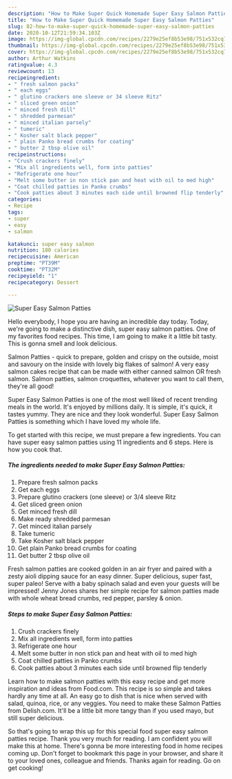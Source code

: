 ```yaml
---
description: "How to Make Super Quick Homemade Super Easy Salmon Patties"
title: "How to Make Super Quick Homemade Super Easy Salmon Patties"
slug: 82-how-to-make-super-quick-homemade-super-easy-salmon-patties
date: 2020-10-12T21:59:34.103Z
image: https://img-global.cpcdn.com/recipes/2279e25ef8b53e98/751x532cq70/super-easy-salmon-patties-recipe-main-photo.jpg
thumbnail: https://img-global.cpcdn.com/recipes/2279e25ef8b53e98/751x532cq70/super-easy-salmon-patties-recipe-main-photo.jpg
cover: https://img-global.cpcdn.com/recipes/2279e25ef8b53e98/751x532cq70/super-easy-salmon-patties-recipe-main-photo.jpg
author: Arthur Watkins
ratingvalue: 4.3
reviewcount: 13
recipeingredient:
- " fresh salmon packs"
- " each eggs"
- " glutino crackers one sleeve or 34 sleeve Ritz"
- " sliced green onion"
- " minced fresh dill"
- " shredded parmesan"
- " minced italian parsely"
- " tumeric"
- " Kosher salt black pepper"
- " plain Panko bread crumbs for coating"
- " butter 2 tbsp olive oil"
recipeinstructions:
- "Crush crackers finely"
- "Mix all ingredients well, form into patties"
- "Refrigerate one hour"
- "Melt some butter in non stick pan and heat with oil to med high"
- "Coat chilled patties in Panko crumbs"
- "Cook patties about 3 minutes each side until browned flip tenderly"
categories:
- Recipe
tags:
- super
- easy
- salmon

katakunci: super easy salmon 
nutrition: 180 calories
recipecuisine: American
preptime: "PT39M"
cooktime: "PT32M"
recipeyield: "1"
recipecategory: Dessert

---
```



![Super Easy Salmon Patties](https://img-global.cpcdn.com/recipes/2279e25ef8b53e98/751x532cq70/super-easy-salmon-patties-recipe-main-photo.jpg)

Hello everybody, I hope you are having an incredible day today. Today, we're going to make a distinctive dish, super easy salmon patties. One of my favorites food recipes. This time, I am going to make it a little bit tasty. This is gonna smell and look delicious.

Salmon Patties - quick to prepare, golden and crispy on the outside, moist and savoury on the inside with lovely big flakes of salmon! A very easy salmon cakes recipe that can be made with either canned salmon OR fresh salmon. Salmon patties, salmon croquettes, whatever you want to call them, they&#39;re all good!

Super Easy Salmon Patties is one of the most well liked of recent trending meals in the world. It's enjoyed by millions daily. It is simple, it's quick, it tastes yummy. They are nice and they look wonderful. Super Easy Salmon Patties is something which I have loved my whole life.


To get started with this recipe, we must prepare a few ingredients. You can have super easy salmon patties using 11 ingredients and 6 steps. Here is how you cook that.

<!--inarticleads1-->

##### The ingredients needed to make Super Easy Salmon Patties:

1. Prepare  fresh salmon packs
1. Get  each eggs
1. Prepare  glutino crackers (one sleeve) or 3/4 sleeve Ritz
1. Get  sliced green onion
1. Get  minced fresh dill
1. Make ready  shredded parmesan
1. Get  minced italian parsely
1. Take  tumeric
1. Take  Kosher salt black pepper
1. Get  plain Panko bread crumbs for coating
1. Get  butter 2 tbsp olive oil


Fresh salmon patties are cooked golden in an air fryer and paired with a zesty aioli dipping sauce for an easy dinner. Super delicious, super fast, super paleo! Serve with a baby spinach salad and even your guests will be impressed! Jenny Jones shares her simple recipe for salmon patties made with whole wheat bread crumbs, red pepper, parsley &amp; onion. 

<!--inarticleads2-->

##### Steps to make Super Easy Salmon Patties:

1. Crush crackers finely
1. Mix all ingredients well, form into patties
1. Refrigerate one hour
1. Melt some butter in non stick pan and heat with oil to med high
1. Coat chilled patties in Panko crumbs
1. Cook patties about 3 minutes each side until browned flip tenderly


Learn how to make salmon patties with this easy recipe and get more inspiration and ideas from Food.com. This recipe is so simple and takes hardly any time at all. An easy go to dish that is nice when served with salad, quinoa, rice, or any veggies. You need to make these Salmon Patties from Delish.com. It&#39;ll be a little bit more tangy than if you used mayo, but still super delicious. 

So that's going to wrap this up for this special food super easy salmon patties recipe. Thank you very much for reading. I am confident you will make this at home. There's gonna be more interesting food in home recipes coming up. Don't forget to bookmark this page in your browser, and share it to your loved ones, colleague and friends. Thanks again for reading. Go on get cooking!
